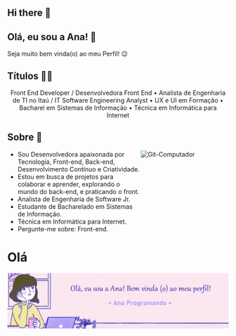 ## Hi there 👋

<!--
**Brendanascimento/Brendanascimento** is a ✨ _special_ ✨ repository because its `README.md` (this file) appears on your GitHub profile.

Here are some ideas to get you started:

- 🔭 Olá meu nome é Brenda.
- 🌱 I’m currently learning ...
- 👯 I’m looking to collaborate on ...
- 🤔 I’m looking for help with ...
- 💬 Ask me about ...
- 📫 How to reach me: ...
- 😄 Pronouns: ...
- ⚡ Fun fact: ...
-->
## Olá, eu sou a Ana! 👋

Seja muito bem vinda(o) ao meu Perfil! 😉


## Títulos 👩‍💻

<p align="center"> Front End Developer / Desenvolvedora Front End • Analista de Engenharia de TI no Itaú / IT Software Engineering Analyst • UX e UI em Formação • Bacharel em Sistemas de Informação • Técnica em Informática para Internet </p>

## Sobre 📝

<div>
  <img align="right" alt="Git-Computador" width="200px" height="200px" src="https://media.giphy.com/media/juua9i2c2fA0AIp2iq/giphy.gif"/>
</div>

- Sou Desenvolvedora apaixonada por Tecnologia, Front-end, Back-end, Desenvolvimento Contínuo e Criatividade.
- Estou em busca de projetos para colaborar e aprender, explorando o mundo do back-end, e praticando o front.
- Analista de Engenharia de Software Jr.
- Estudante de Bacharelado em Sistemas de Informação.
- Técnica em Informática para Internet.
- Pergunte-me sobre: Front-end.


<h1> Olá</h1>

</div>

<div>
  <img align="center" alt="Pixel-Art" width="1000px" src="https://github.com/AnaProgramando/AnaProgramando/blob/01aedc336431ca8444347703ce043252a085eb6f/banner_welcome.png"/>
</div>

<div align="right">
